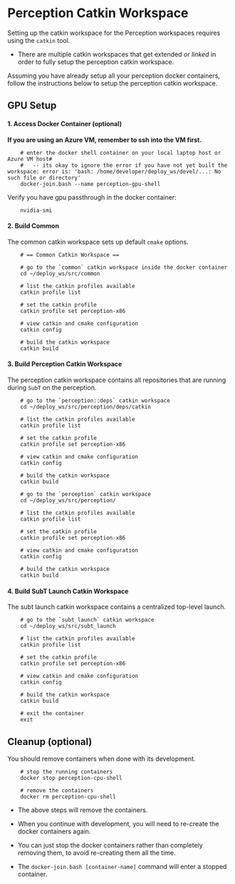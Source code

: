 # Perception Catkin Workspace

Setting up the catkin workspace for the Perception workspaces requires using the `catkin` tool.

- There are multiple catkin workspaces that get extended *or linked* in order to fully setup the perception catkin workspace.

Assuming you have already setup all your perception docker containers, follow the instructions below to setup the perception catkin workspace.

## GPU Setup

#### 1. Access Docker Container (optional)

**If you are using an Azure VM, remember to ssh into the VM first.**

        # enter the docker shell container on your local laptop host or Azure VM host#
        #   -- its okay to ignore the error if you have not yet built the workspace: error is: 'bash: /home/developer/deploy_ws/devel/...: No such file or directory'
        docker-join.bash --name perception-gpu-shell

Verify you have gpu passthrough in the docker container:

        nvidia-smi

#### 2. Build Common

The common catkin workspace sets up default `cmake` options.

        # == Common Catkin Workspace ==

        # go to the `common` catkin workspace inside the docker container
        cd ~/deploy_ws/src/common

        # list the catkin profiles available
        catkin profile list

        # set the catkin profile
        catkin profile set perception-x86

        # view catkin and cmake configuration
        catkin config

        # build the catkin workspace
        catkin build

#### 3. Build Perception Catkin Workspace

The perception catkin workspace contains all repositories that are running during `SubT` on the perception.

        # go to the `perception::deps` catkin workspace
        cd ~/deploy_ws/src/perception/deps/catkin

        # list the catkin profiles available
        catkin profile list

        # set the catkin profile
        catkin profile set perception-x86

        # view catkin and cmake configuration
        catkin config

        # build the catkin workspace
        catkin build

        # go to the `perception` catkin workspace
        cd ~/deploy_ws/src/perception/

        # list the catkin profiles available
        catkin profile list

        # set the catkin profile
        catkin profile set perception-x86

        # view catkin and cmake configuration
        catkin config

        # build the catkin workspace
        catkin build

#### 4. Build SubT Launch Catkin Workspace

The subt launch catkin workspace contains a centralized top-level launch.

        # go to the `subt_launch` catkin workspace
        cd ~/deploy_ws/src/subt_launch

        # list the catkin profiles available
        catkin profile list

        # set the catkin profile
        catkin profile set perception-x86

        # view catkin and cmake configuration
        catkin config

        # build the catkin workspace
        catkin build

        # exit the container
        exit


## Cleanup (optional)

You should remove containers when done with its development.

        # stop the running containers
        docker stop perception-cpu-shell

        # remove the containers
        docker rm perception-cpu-shell

- The above steps will remove the containers.

- When you continue with development, you will need to re-create the docker containers again.

- You can just stop the docker containers rather than completely removing them, to avoid re-creating them all the time.

- The `docker-join.bash [container-name]` command will enter a stopped container.

